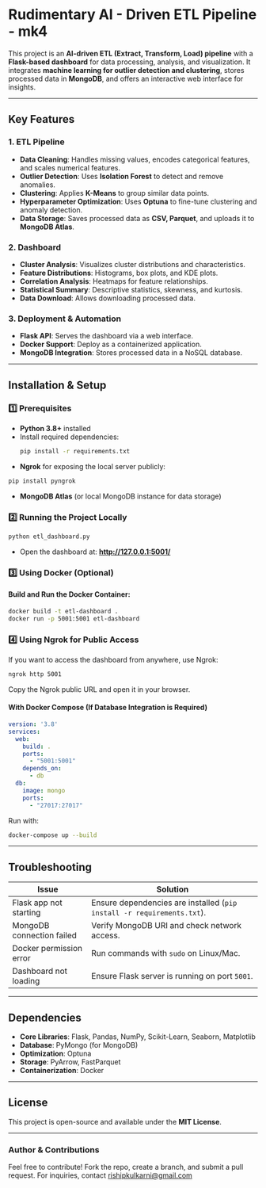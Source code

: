 # **Rudimentary AI - Driven ETL Pipeline - mk4**  

This project is an **AI-driven ETL (Extract, Transform, Load) pipeline** with a **Flask-based dashboard** for data processing, analysis, and visualization. It integrates **machine learning for outlier detection and clustering**, stores processed data in **MongoDB**, and offers an interactive web interface for insights.

---

## **Key Features**  

### **1. ETL Pipeline**  
- **Data Cleaning**: Handles missing values, encodes categorical features, and scales numerical features.
- **Outlier Detection**: Uses **Isolation Forest** to detect and remove anomalies.
- **Clustering**: Applies **K-Means** to group similar data points.
- **Hyperparameter Optimization**: Uses **Optuna** to fine-tune clustering and anomaly detection.
- **Data Storage**: Saves processed data as **CSV, Parquet**, and uploads it to **MongoDB Atlas**.

### **2. Dashboard**  
- **Cluster Analysis**: Visualizes cluster distributions and characteristics.
- **Feature Distributions**: Histograms, box plots, and KDE plots.
- **Correlation Analysis**: Heatmaps for feature relationships.
- **Statistical Summary**: Descriptive statistics, skewness, and kurtosis.
- **Data Download**: Allows downloading processed data.

### **3. Deployment & Automation**  
- **Flask API**: Serves the dashboard via a web interface.
- **Docker Support**: Deploy as a containerized application.
- **MongoDB Integration**: Stores processed data in a NoSQL database.

---

## **Installation & Setup**  

### **1️⃣ Prerequisites**  
- **Python 3.8+** installed
- Install required dependencies:
  ```bash
  pip install -r requirements.txt
  ```
- **Ngrok** for exposing the local server publicly:
```bash
pip install pyngrok
```
- **MongoDB Atlas** (or local MongoDB instance for data storage)

### **2️⃣ Running the Project Locally**  
```bash
python etl_dashboard.py
```
- Open the dashboard at: **http://127.0.0.1:5001/**  

### **3️⃣ Using Docker (Optional)**  
#### **Build and Run the Docker Container:**  
```bash
docker build -t etl-dashboard .
docker run -p 5001:5001 etl-dashboard
```
### **4️⃣ Using Ngrok for Public Access**

If you want to access the dashboard from anywhere, use Ngrok:
```bash
ngrok http 5001
```
Copy the Ngrok public URL and open it in your browser.

#### **With Docker Compose (If Database Integration is Required)**  
```yaml
version: '3.8'
services:
  web:
    build: .
    ports:
      - "5001:5001"
    depends_on:
      - db
  db:
    image: mongo
    ports:
      - "27017:27017"
```
Run with:
```bash
docker-compose up --build
```


---

## **Troubleshooting**  

| Issue | Solution |
|--------|---------|
| Flask app not starting | Ensure dependencies are installed (`pip install -r requirements.txt`). |
| MongoDB connection failed | Verify MongoDB URI and check network access. |
| Docker permission error | Run commands with `sudo` on Linux/Mac. |
| Dashboard not loading | Ensure Flask server is running on port `5001`. |

---

## **Dependencies**  

- **Core Libraries**: Flask, Pandas, NumPy, Scikit-Learn, Seaborn, Matplotlib
- **Database**: PyMongo (for MongoDB)
- **Optimization**: Optuna
- **Storage**: PyArrow, FastParquet
- **Containerization**: Docker

---

## **License**  
This project is open-source and available under the **MIT License**.

---

### **Author & Contributions**  
Feel free to contribute! Fork the repo, create a branch, and submit a pull request. For inquiries, contact rishipkulkarni@gmail.com
